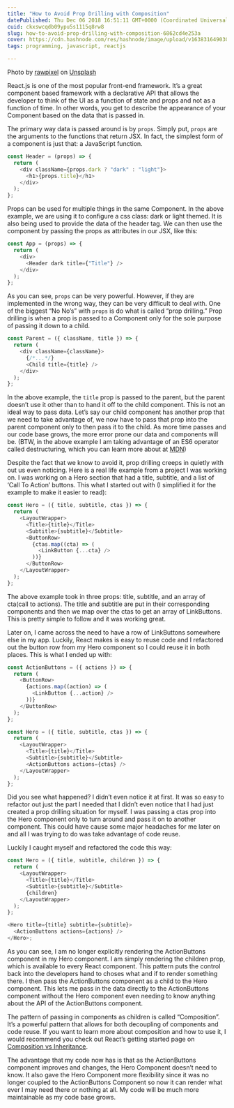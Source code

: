 ```yaml
---
title: "How to Avoid Prop Drilling with Composition"
datePublished: Thu Dec 06 2018 16:51:11 GMT+0000 (Coordinated Universal Time)
cuid: ckxswcqdb09ypu5s1115q8rw8
slug: how-to-avoid-prop-drilling-with-composition-6862cd4e253a
cover: https://cdn.hashnode.com/res/hashnode/image/upload/v1638316490307/GJvQmmKTy.jpeg
tags: programming, javascript, reactjs

---
```


Photo by [rawpixel](https://unsplash.com/@rawpixel?utm_source=medium&utm_medium=referral) on [Unsplash](https://unsplash.com?utm_source=medium&utm_medium=referral)

React.js is one of the most popular front-end framework. It’s a great component based framework with a declarative API that allows the developer to think of the UI as a function of state and props and not as a function of time. In other words, you get to describe the appearance of your Component based on the data that is passed in.

The primary way data is passed around is by `props`. Simply put, `props` are the arguments to the functions that return JSX. In fact, the simplest form of a component is just that: a JavaScript function.

```javascript
const Header = (props) => {
  return (
    <div className={props.dark ? "dark" : "light"}>
      <h1>{props.title}</h1>
    </div>
  );
};
```

Props can be used for multiple things in the same Component. In the above example, we are using it to configure a css class: dark or light themed. It is also being used to provide the data of the header tag. We can then use the component by passing the props as attributes in our JSX, like this:

```javascript
const App = (props) => {
  return (
    <div>
      <Header dark title={"Title"} />
    </div>
  );
};
```

As you can see, `props` can be very powerful. However, if they are implemented in the wrong way, they can be very difficult to deal with. One of the biggest “No No’s” with `props` is do what is called “prop drilling.” Prop drilling is when a prop is passed to a Component only for the sole purpose of passing it down to a child.

```javascript
const Parent = ({ className, title }) => {
  return (
    <div className={className}>
      {/*...*/}
      <Child title={title} />
    </div>
  );
};
```

In the above example, the `title` prop is passed to the parent, but the parent doesn’t use it other than to hand it off to the child component. This is not an ideal way to pass data. Let’s say our child component has another prop that we need to take advantage of, we now have to pass that prop into the parent component only to then pass it to the child. As more time passes and our code base grows, the more error prone our data and components will be. (BTW, in the above example I am taking advantage of an ES6 operator called destructuring, which you can learn more about at [MDN](https://developer.mozilla.org/en-US/docs/Web/JavaScript/Reference/Operators/Destructuring_assignment))

Despite the fact that we know to avoid it, prop drilling creeps in quietly with out us even noticing. Here is a real life example from a project I was working on. I was working on a Hero section that had a title, subtitle, and a list of ‘Call To Action’ buttons. This what I started out with (I simplified it for the example to make it easier to read):

```javascript
const Hero = ({ title, subtitle, ctas }) => {
  return (
    <LayoutWrapper>
      <Title>{title}</Title>
      <Subtitle>{subtitle}</Subtitle>
      <ButtonRow>
        {ctas.map((cta) => (
          <LinkButton {...cta} />
        ))}
      </ButtonRow>
    </LayoutWrapper>
  );
};
```

The above example took in three props: title, subtitle, and an array of cta(call to actions). The title and subtitle are put in their corresponding components and then we map over the ctas to get an array of LinkButtons. This is pretty simple to follow and it was working great.

Later on, I came across the need to have a row of LinkButtons somewhere else in my app. Luckily, React makes is easy to reuse code and I refactored out the button row from my Hero component so I could reuse it in both places. This is what I ended up with:

```javascript
const ActionButtons = ({ actions }) => {
  return (
    <ButtonRow>
      {actions.map((action) => (
        <LinkButton {...action} />
      ))}
    </ButtonRow>
  );
};

const Hero = ({ title, subtitle, ctas }) => {
  return (
    <LayoutWrapper>
      <Title>{title}</Title>
      <Subtitle>{subtitle}</Subtitle>
      <ActionButtons actions={ctas} />
    </LayoutWrapper>
  );
};
```

Did you see what happened? I didn’t even notice it at first. It was so easy to refactor out just the part I needed that I didn’t even notice that I had just created a prop drilling situation for myself. I was passing a ctas prop into the Hero component only to turn around and pass it on to another component. This could have cause some major headaches for me later on and all I was trying to do was take advantage of code reuse.

Luckily I caught myself and refactored the code this way:

```javascript
const Hero = ({ title, subtitle, children }) => {
  return (
    <LayoutWrapper>
      <Title>{title}</Title>
      <Subtitle>{subtitle}</Subtitle>
      {children}
    </LayoutWrapper>
  );
};

<Hero title={title} subtitle={subtitle}>
  <ActionButtons actions={actions} />
</Hero>;
```

As you can see, I am no longer explicitly rendering the ActionButtons component in my Hero component. I am simply rendering the children prop, which is available to every React component. This pattern puts the control back into the developers hand to choses what and if to render something there. I then pass the ActionButtons component as a child to the Hero component. This lets me pass in the data directly to the ActionButtons component without the Hero component even needing to know anything about the API of the ActionButtons component.

The pattern of passing in components as children is called “Composition”. It’s a powerful pattern that allows for both decoupling of components and code reuse. If you want to learn more about composition and how to use it, I would recommend you check out React’s getting started page on [Composition vs Inheritance](https://reactjs.org/docs/composition-vs-inheritance.html).

The advantage that my code now has is that as the ActionButtons component improves and changes, the Hero Component doesn’t need to know. It also gave the Hero Component more flexibility since it was no longer coupled to the ActionButtons Component so now it can render what ever I may need there or nothing at all. My code will be much more maintainable as my code base grows.
